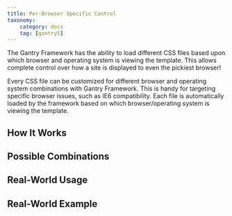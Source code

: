 ```yaml
---
title: Per-Browser Specific Control
taxonomy:
    category: docs
    tag: [gantry5]
---
```


The Gantry Framework has the ability to load different CSS files based upon which browser and operating system is viewing the template. This allows complete control over how a site is displayed to even the pickiest browser!

Every CSS file can be customized for different browser and operating system combinations with Gantry Framework. This is handy for targeting specific browser issues, such as IE6 compatibility. Each file is automatically loaded by the framework based on which browser/operating system is viewing the template.


How It Works
------------



Possible Combinations
---------------------



Real-World Usage
----------------



Real-World Example
------------------
